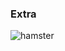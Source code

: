 ### Extra

![hamster](https://github.com/user-attachments/assets/e12aa51a-4d8d-48e1-94eb-03139ac3beb6)
